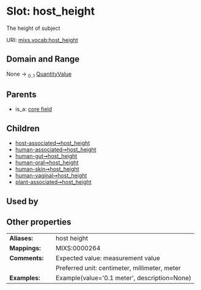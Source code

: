 
# Slot: host_height


The height of subject

URI: [mixs.vocab:host_height](https://w3id.org/mixs/vocab/host_height)


## Domain and Range

None &#8594;  <sub>0..1</sub> [QuantityValue](QuantityValue.md)

## Parents

 *  is_a: [core field](core_field.md)

## Children

 *  [host-associated➞host_height](host_associated_host_height.md)
 *  [human-associated➞host_height](human_associated_host_height.md)
 *  [human-gut➞host_height](human_gut_host_height.md)
 *  [human-oral➞host_height](human_oral_host_height.md)
 *  [human-skin➞host_height](human_skin_host_height.md)
 *  [human-vaginal➞host_height](human_vaginal_host_height.md)
 *  [plant-associated➞host_height](plant_associated_host_height.md)

## Used by


## Other properties

|  |  |  |
| --- | --- | --- |
| **Aliases:** | | host height |
| **Mappings:** | | MIXS:0000264 |
| **Comments:** | | Expected value: measurement value |
|  | | Preferred unit: centimeter, millimeter, meter |
| **Examples:** | | Example(value='0.1 meter', description=None) |

